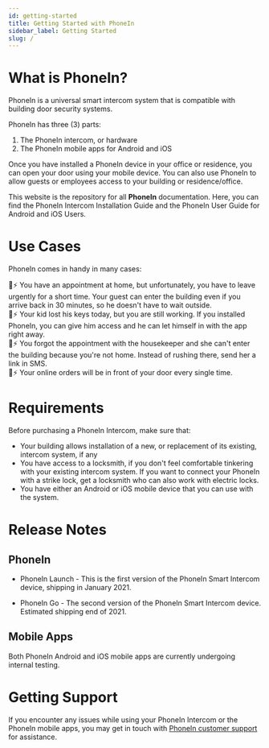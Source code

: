 ```yaml
---
id: getting-started
title: Getting Started with PhoneIn
sidebar_label: Getting Started
slug: /
---
```


# What is PhoneIn?
PhoneIn is a universal smart intercom system that is compatible with building door security systems. 

PhoneIn has three (3) parts:

1. The PhoneIn intercom, or hardware
2. The PhoneIn mobile apps for Android and iOS

Once you have installed a PhoneIn device in your office or residence, you can open your door using your mobile device. You can also use PhoneIn to allow guests or employees access to your building or residence/office.

This website is the repository for all **PhoneIn** documentation. Here, you can find the PhoneIn Intercom Installation Guide and the PhoneIn User Guide for Android and iOS Users.

# Use Cases

PhoneIn comes in handy in many cases:

📱⚡ You have an appointment at home, but unfortunately, you have to leave urgently for a short time. Your guest can enter the building even if you arrive back in 30 minutes, so he doesn't have to wait outside.  
📱⚡ Your kid lost his keys today, but you are still working. If you installed PhoneIn, you can give him access and he can let himself in with the app right away.  
📱⚡ You forgot the appointment with the housekeeper and she can't enter the building because you're not home. Instead of rushing there, send her a link in SMS.  
📱⚡ Your online orders will be in front of your door every single time.

# Requirements
Before purchasing a PhoneIn Intercom, make sure that:

* Your building allows installation of a new, or replacement of its existing, intercom system, if any
* You have access to a locksmith, if you don't feel comfortable tinkering with your existing intercom system. If you want to connect your PhoneIn with a strike lock, get a locksmith who can also work with electric locks.
* You have either an Android or iOS mobile device that you can use with the system.

# Release Notes

## PhoneIn

* PhoneIn Launch - This is the first version of the PhoneIn Smart Intercom device, shipping in January 2021.

* PhoneIn Go - The second version of the PhoneIn Smart Intercom device. Estimated shipping end of 2021.

## Mobile Apps

Both PhoneIn Android and iOS mobile apps are currently undergoing internal testing.

# Getting Support
If you encounter any issues while using your PhoneIn Intercom or the PhoneIn mobile apps, you may get in touch with [PhoneIn customer support](mailto:contact@phonein.io) for assistance.


